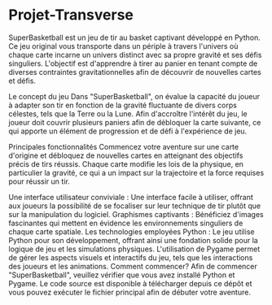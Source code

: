 # Projet-Transverse
SuperBasketball est un jeu de tir au basket captivant développé en Python. Ce jeu original vous transporte dans un périple à travers l'univers où chaque carte incarne un univers distinct avec sa propre gravité et ses défis singuliers. L'objectif est d'apprendre à tirer au panier en tenant compte de diverses contraintes gravitationnelles afin de découvrir de nouvelles cartes et défis.

Le concept du jeu
Dans "SuperBasketball", on évalue la capacité du joueur à adapter son tir en fonction de la gravité fluctuante de divers corps célestes, tels que la Terre ou la Lune. Afin d'accroître l'intérêt du jeu, le joueur doit couvrir plusieurs paniers afin de débloquer la carte suivante, ce qui apporte un élément de progression et de défi à l'expérience de jeu.

Principales fonctionnalités
Commencez votre aventure sur une carte d'origine et débloquez de nouvelles cartes en atteignant des objectifs précis de tirs réussis.
Chaque carte modifie les lois de la physique, en particulier la gravité, ce qui a un impact sur la trajectoire et la force requises pour réussir un tir.

Une interface utilisateur conviviale : Une interface facile à utiliser, offrant aux joueurs la possibilité de se focaliser sur leur technique de tir plutôt que sur la manipulation du logiciel.
Graphismes captivants : Bénéficiez d'images fascinantes qui mettent en évidence les environnements singuliers de chaque carte spatiale.
Les technologies employées
Python : Le jeu utilise Python pour son développement, offrant ainsi une fondation solide pour la logique de jeu et les simulations physiques.
L'utilisation de Pygame permet de gérer les aspects visuels et interactifs du jeu, tels que les interactions des joueurs et les animations.
Comment commencer?
Afin de commencer "SuperBasketball", veuillez vérifier que vous avez installé Python et Pygame. Le code source est disponible à télécharger depuis ce dépôt et vous pouvez exécuter le fichier principal afin de débuter votre aventure.
